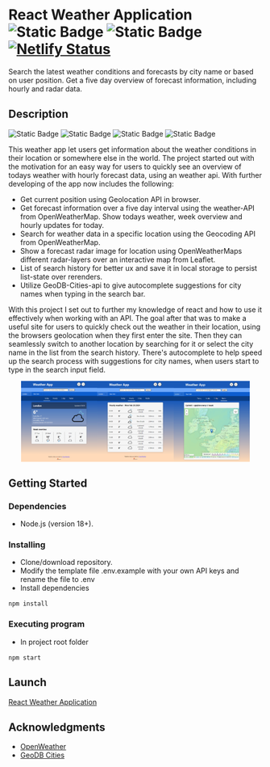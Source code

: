 # React Weather Application ![Static Badge](https://img.shields.io/badge/v18.2.0-blue?logo=react&label=React) ![Static Badge](https://img.shields.io/badge/v5.0.10-blue?logo=vite&label=Vite) [![Netlify Status](https://api.netlify.com/api/v1/badges/0169c91a-d3dc-461d-8dcd-90ef7505c23d/deploy-status?branch=main)](https://app.netlify.com/sites/react-weather-applications/deploys)

Search the latest weather conditions and forecasts by city name or based on user position. Get a five day overview of forecast information, including hourly and radar data.

## Description

![Static Badge](https://img.shields.io/badge/v6.21.3-blue?logo=react-router&label=React%20Router%20DOM)
![Static Badge](https://img.shields.io/badge/v1.9.4-blue?logo=leaflet&logoColor=%23199900&label=Leaflet)
![Static Badge](https://img.shields.io/badge/v8.56.0-blue?logo=eslint&logoColor=%234B32C3&label=ESLint)
![Static Badge](https://img.shields.io/badge/v3.1.1-blue?logo=prettier&label=Prettier)

This weather app let users get information about the weather conditions in their location or somewhere else in the world. The project started out with the motivation for an easy way for users to quickly see an overview of todays weather with hourly forecast data, using an weather api. With further developing of the app now includes the following:

- Get current position using Geolocation API in browser.
- Get forecast information over a five day interval using the weather-API from OpenWeatherMap. Show todays weather, week overview and hourly updates for today.
- Search for weather data in a specific location using the Geocoding API from OpenWeatherMap.
- Show a forecast radar image for location using OpenWeatherMaps different radar-layers over an interactive map from Leaflet.
- List of search history for better ux and save it in local storage to persist list-state over rerenders.
- Utilize GeoDB-Cities-api to give autocomplete suggestions for city names when typing in the search bar.

With this project I set out to further my knowledge of react and how to use it effectively when working with an API. The goal after that was to make a useful site for users to quickly check out the weather in their location, using the browsers geolocation when they first enter the site. Then they can seamlessly switch to another location by searching for it or select the city name in the list from the search history. There's autocomplete to help speed up the search process with suggestions for city names, when users start to type in the search input field.

<div align="center" style="display: flex; justify-content: center; align-items: center; width: 100%">
  <img align="left" src="./src/assets/images/frontpage-today.png" width="30%">
  <img src="./src/assets/images/frontpage-hourly.png" width="30%">
  <img align="right" src="./src/assets/images/frontpage-radar.png" width="30%">
</div>

## Getting Started

### Dependencies

- Node.js (version 18+).

### Installing

- Clone/download repository.
- Modify the template file .env.example with your own API keys and rename the file to .env
- Install dependencies

```
npm install
```

### Executing program

- In project root folder

```
npm start
```

## Launch

[React Weather Application](https://react-weather-applications.netlify.app)

## Acknowledgments

- [OpenWeather](https://openweathermap.org/)
- [GeoDB Cities](https://rapidapi.com/wirefreethought/api/geodb-cities/details)
